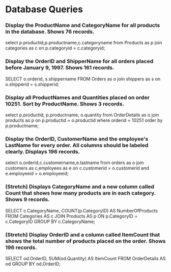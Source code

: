 # Database Queries

### Display the ProductName and CategoryName for all products in the database. Shows 76 records.

select p.productid,p.productname,c.categoryname 
from Products as p
join categories as c
 on p.categoryid = c.categoryid;

### Display the OrderID and ShipperName for all orders placed before January 9, 1997. Shows 161 records.

SELECT o.orderid, s.shippername FROM Orders as o
join shippers as s
on o.shipperid = s.shipperid;

### Display all ProductNames and Quantities placed on order 10251. Sort by ProductName. Shows 3 records.

select p.productid, p.productname, o.quantity
from OrderDetails as o
join products as p 
on p.productid = o.productid
where orderid = 10251
order by p.productname;

### Display the OrderID, CustomerName and the employee's LastName for every order. All columns should be labeled clearly. Displays 196 records.

select o.orderid,c.customername,e.lastname
from orders as o
join customers as c,employees as e
on c.customerid = o.customerid and e.employeeid = o.employeeid;

### (Stretch)  Displays CategoryName and a new column called Count that shows how many products are in each category. Shows 9 records.

SELECT
    c.CategoryName,
   COUNT(p.CategoryID) AS NumberOfProducts
FROM Categories AS c
JOIN Products AS p
    ON p.CategoryID = c.CategoryID
GROUP BY c.CategoryName;

### (Stretch) Display OrderID and a  column called ItemCount that shows the total number of products placed on the order. Shows 196 records.

SELECT
    od.OrderID,
   SUM(od.Quantity) AS ItemCount
FROM OrderDetails AS od
GROUP BY od.OrderID;